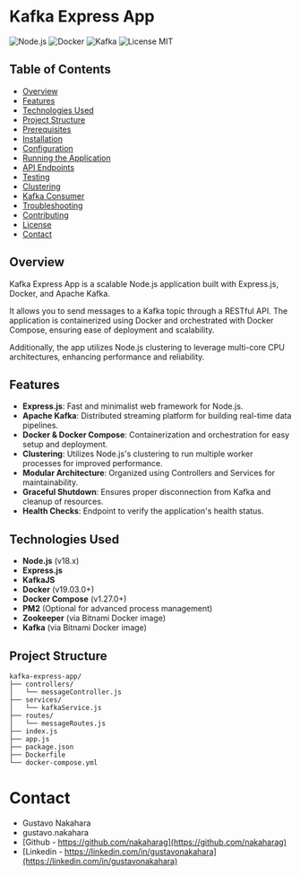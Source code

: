 # Kafka Express App

![Node.js](https://img.shields.io/badge/Node.js-v18.x-brightgreen)
![Docker](https://img.shields.io/badge/Docker-19.03.0-blue)
![Kafka](https://img.shields.io/badge/Kafka-2.8.0-blue)
![License MIT](https://img.shields.io/badge/License-MIT-yellow)

## Table of Contents

- [Overview](#overview)
- [Features](#features)
- [Technologies Used](#technologies-used)
- [Project Structure](#project-structure)
- [Prerequisites](#prerequisites)
- [Installation](#installation)
- [Configuration](#configuration)
- [Running the Application](#running-the-application)
- [API Endpoints](#api-endpoints)
- [Testing](#testing)
- [Clustering](#clustering)
- [Kafka Consumer](#kafka-consumer)
- [Troubleshooting](#troubleshooting)
- [Contributing](#contributing)
- [License](#license)
- [Contact](#contact)

## Overview

Kafka Express App is a scalable Node.js application built with Express.js, Docker, and Apache Kafka. 

It allows you to send messages to a Kafka topic through a RESTful API. The application is containerized using Docker and orchestrated with Docker Compose, ensuring ease of deployment and scalability. 

Additionally, the app utilizes Node.js clustering to leverage multi-core CPU architectures, enhancing performance and reliability.

## Features

- **Express.js**: Fast and minimalist web framework for Node.js.
- **Apache Kafka**: Distributed streaming platform for building real-time data pipelines.
- **Docker & Docker Compose**: Containerization and orchestration for easy setup and deployment.
- **Clustering**: Utilizes Node.js's clustering to run multiple worker processes for improved performance.
- **Modular Architecture**: Organized using Controllers and Services for maintainability.
- **Graceful Shutdown**: Ensures proper disconnection from Kafka and cleanup of resources.
- **Health Checks**: Endpoint to verify the application's health status.

## Technologies Used

- **Node.js** (v18.x)
- **Express.js**
- **KafkaJS**
- **Docker** (v19.03.0+)
- **Docker Compose** (v1.27.0+)
- **PM2** (Optional for advanced process management)
- **Zookeeper** (via Bitnami Docker image)
- **Kafka** (via Bitnami Docker image)

## Project Structure

    kafka-express-app/
    ├── controllers/
    │   └── messageController.js
    ├── services/
    │   └── kafkaService.js
    ├── routes/
    │   └── messageRoutes.js
    ├── index.js
    ├── app.js
    ├── package.json
    ├── Dockerfile
    └── docker-compose.yml

# Contact
- Gustavo Nakahara
- gustavo.nakahara
- [Github - https://github.com/nakaharag](https://github.com/nakaharag)
- [Linkedin - https://linkedin.com/in/gustavonakahara](https://linkedin.com/in/gustavonakahara)
